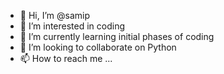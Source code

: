 - 👋 Hi, I’m @samip
- 👀 I’m interested in coding
- 🌱 I’m currently learning initial phases of coding
- 💞️ I’m looking to collaborate on Python
- 📫 How to reach me ...

<!---
samip-code/samip-code is a ✨ special ✨ repository because its `README.md` (this file) appears on your GitHub profile.
You can click the Preview link to take a look at your changes.
--->
